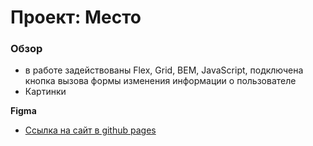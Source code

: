 # Проект: Место

### Обзор

* в работе задействованы Flex, Grid, BEM, JavaScript, подключена кнопка вызова формы изменения информации о пользователе
* Картинки

**Figma**

* [Ссылка на сайт в github pages]()
